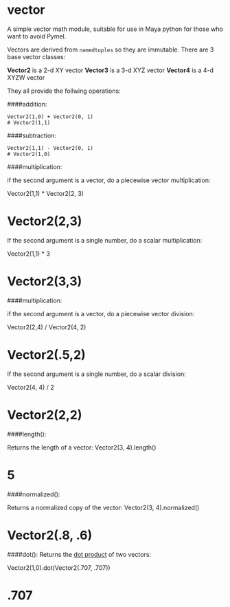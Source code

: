 vector
======

A simple vector math module, suitable for use in Maya python for those who want to avoid Pymel.  

Vectors are derived from `namedtuples` so they are immutable.  There are 3 base vector classes:

**Vector2** is a 2-d XY vector
**Vector3** is a 3-d XYZ vector
**Vector4** is a 4-d XYZW vector

They all provide the follwing operations:

####addition:

    Vector2(1,0) + Vector2(0, 1)
    # Vector2(1,1)
    
####subtraction:

    Vector2(1,1) - Vector2(0, 1)
    # Vector2(1,0)
    
####multiplication:

if the second argument is a vector, do a piecewise vector multiplication: 

  Vector2(1,1) * Vector2(2, 3)
  # Vector2(2,3)

If the second argument is a single number, do a scalar multiplication:

  Vector2(1,1) * 3
  # Vector2(3,3)

####multiplication:

if the second argument is a vector, do a piecewise vector division: 

  Vector2(2,4) / Vector2(4, 2)
  # Vector2(.5,2)

If the second argument is a single number, do a scalar division:

  Vector2(4, 4)  / 2
  # Vector2(2,2)

####length():

Returns the length of a vector:
  Vector2(3, 4).length()
  # 5

####normalized():

Returns a normalized copy of the vector:
  Vector2(3, 4).normalized()
  # Vector2(.8, .6)
  
####dot():
Returns the [dot product](http://techartsurvival.blogspot.com/2014/11/bagels-and-coffee-or-vector-dot-product.html) of two vectors:

   Vector2(1,0).dot(Vector2(.707, .707))
   # .707
   
 




  
  
